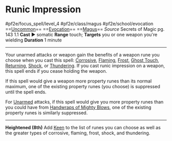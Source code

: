 # Runic Impression
#pf2e/focus_spell/level_4 #pf2e/class/magus #pf2e/school/evocation 
==[Uncommon](Uncommon.md)== ==[Evocation](Evocation.md)== ==[Magus](Magus.md)==
*Source* Secrets of Magic pg. 143 1.1
**Cast** ► somatic
**Range** touch; **Targets** you or one weapon you're wielding
**Duration** 1 minute

---
Your unarmed attacks or weapon gain the benefits of a weapon rune you choose when you cast this spell: [Corrosive](Corrosive.md), [Flaming](Flaming.md), [Frost](Frost.md), [Ghost Touch](Ghost%20Touch.md), [Returning](Returning.md), [Shock](Shock.md), or [Thundering](Thundering.md). If you cast runic impression on a weapon, this spell ends if you cease holding the weapon.

If this spell would give a weapon more property runes than its normal maximum, one of the existing property runes (you choose) is suppressed until the spell ends.

For [Unarmed](Unarmed.md) attacks, if this spell would give you more property runes than you could have from [Handwraps of Mighty Blows](Handwraps%20of%20Mighty%20Blows.md), one of the existing property runes is similarly suppressed.

<hr>

**Heightened (8th)** Add [Keen](Keen.md) to the list of runes you can choose as well as the greater types of corrosive, flaming, frost, shock, and thundering.